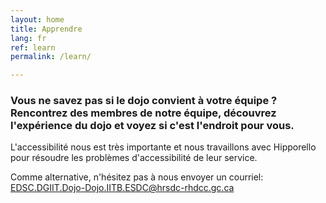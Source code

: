 ```yaml
---
layout: home
title: Apprendre
lang: fr
ref: learn
permalink: /learn/

---
```


### Vous ne savez pas si le dojo convient à votre équipe ? Rencontrez des membres de notre équipe, découvrez l'expérience du dojo et voyez si c'est l'endroit pour vous.



L'accessibilité nous est très importante et nous travaillons avec Hipporello pour résoudre les problèmes d'accessibilité de leur service. 

Comme alternative, n'hésitez pas à nous envoyer un courriel: <a href="mailto:EDSC.DGIIT.DOJO-DOJO.IITB.ESDC@hrsdc-rhdcc.gc.ca">EDSC.DGIIT.Dojo-Dojo.IITB.ESDC@hrsdc-rhdcc.gc.ca</a> 




<script src="https://portal.hipporello.net/default/embed.js?formId=44e5cc5a8d1649bcaa0afd86510c9254"></script>


